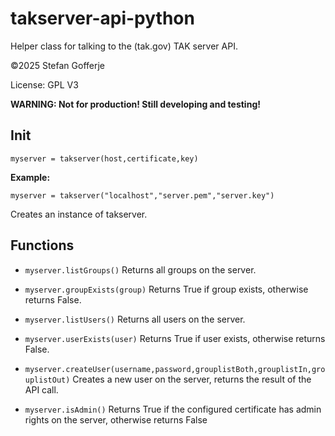 # takserver-api-python

Helper class for talking to the (tak.gov) TAK server API.

&copy;2025 Stefan Gofferje

License: GPL V3

**WARNING: Not for production! Still developing and testing!**

## Init
`myserver = takserver(host,certificate,key)`

**Example:**

`myserver = takserver("localhost","server.pem","server.key")`

Creates an instance of takserver.

## Functions

* `myserver.listGroups()`
Returns all groups on the server.

* `myserver.groupExists(group)`
Returns True if group exists, otherwise returns False.

* `myserver.listUsers()`
Returns all users on the server.

* `myserver.userExists(user)`
Returns True if user exists, otherwise returns False.

* `myserver.createUser(username,password,grouplistBoth,grouplistIn,grouplistOut)`
Creates a new user on the server, returns the result of the API call.

* `myserver.isAdmin()`
Returns True if the configured certificate has admin rights on the server, otherwise returns False

